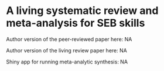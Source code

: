 # A living systematic review and meta-analysis for SEB skills

Author version of the peer-reviewed paper here: NA

Author version of the living review paper here: NA

Shiny app for running meta-analytic synthesis: NA